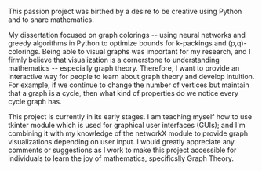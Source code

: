 This passion project was birthed by a desire to be creative using Python and to share mathematics.

My dissertation focused on graph colorings -- using neural networks and greedy algorithms in Python to optimize bounds for k-packings and (p,q)-colorings. Being able to visual graphs was important for my research, and I firmly believe that visualization is a cornerstone to understanding mathematics -- especially graph theory. Therefore, I want to provide an interactive way for people to learn about graph theory and develop intuition. For example, if we continue to change the number of vertices but maintain that a graph is a cycle, then what kind of properties do we notice every cycle graph has.

This project is currently in its early stages. I am teaching myself how to use tkinter module which is used for graphical user interfaces (GUIs); and I'm combining it with my knowledge of the networkX module to provide graph visualizations depending on user input. I would greatly appreciate any comments or suggestions as I work to make this project accessible for individuals to learn the joy of mathematics, specificslly Graph Theory.
